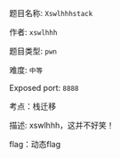 题目名称: ```Xswlhhhstack```  

作者: ```xswlhhh```  

题目类型: ```pwn```  

难度: ```中等```  

Exposed port: ```8888```   

考点：栈迁移

描述: xswlhhh，这并不好笑！

flag：动态flag



